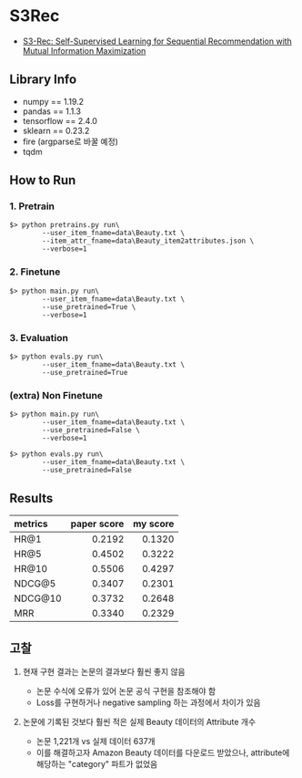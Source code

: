 # S3Rec

- [S3-Rec: Self-Supervised Learning for Sequential Recommendation with Mutual Information Maximization](https://arxiv.org/pdf/2008.07873.pdf)

## Library Info
- numpy == 1.19.2
- pandas == 1.1.3
- tensorflow == 2.4.0
- sklearn == 0.23.2
- fire (argparse로 바꿀 예정)
- tqdm

## How to Run

### 1. Pretrain
~~~
$> python pretrains.py run\
        --user_item_fname=data\Beauty.txt \
        --item_attr_fname=data\Beauty_item2attributes.json \
        --verbose=1
~~~

### 2. Finetune
~~~
$> python main.py run\
        --user_item_fname=data\Beauty.txt \
        --use_pretrained=True \
        --verbose=1
~~~

### 3. Evaluation

~~~
$> python evals.py run\
        --user_item_fname=data\Beauty.txt \
        --use_pretrained=True
~~~

### (extra) Non Finetune
~~~
$> python main.py run\
        --user_item_fname=data\Beauty.txt \
        --use_pretrained=False \
        --verbose=1
~~~

~~~
$> python evals.py run\
        --user_item_fname=data\Beauty.txt \
        --use_pretrained=False
~~~

## Results

| metrics | paper score | my score |
|:---     | ---:| ---:|
| HR@1    | 0.2192 | 0.1320 |
| HR@5    | 0.4502 | 0.3222 |
| HR@10   | 0.5506 | 0.4297 |
| NDCG@5  | 0.3407 | 0.2301 |
| NDCG@10 | 0.3732 | 0.2648 |
| MRR     | 0.3340 | 0.2329 |

## 고찰



1. 현재 구현 결과는 논문의 결과보다 훨씬 좋지 않음
   - 논문 수식에 오류가 있어 논문 공식 구현을 참조해야 함
   - Loss를 구현하거나 negative sampling 하는 과정에서 차이가 있음

2. 논문에 기록된 것보다 훨씬 적은 실제 Beauty 데이터의 Attribute 개수
   - 논문 1,221개 vs 실제 데이터 637개
   - 이를 해결하고자 Amazon Beauty 데이터를 다운로드 받았으나, attribute에 해당하는 "category" 파트가 없었음
